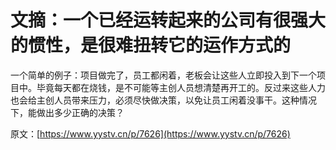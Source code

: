 # 文摘：一个已经运转起来的公司有很强大的惯性，是很难扭转它的运作方式的

一个简单的例子：项目做完了，员工都闲着，老板会让这些人立即投入到下一个项目中。毕竟每天都在烧钱，是不可能等主创人员想清楚再开工的。反过来这些人力也会给主创人员带来压力，必须尽快做决策，以免让员工闲着没事干。这种情况下，能做出多少正确的决策？

原文：[https://www.yystv.cn/p/7626](https://www.yystv.cn/p/7626)
